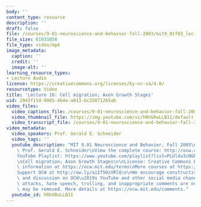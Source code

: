 ```yaml
---
body: ''
content_type: resource
description: ''
draft: false
file: /courses/9-01-neuroscience-and-behavior-fall-2003/mit9_01f03_lec16_360p_16_9.mp4
file_size: 61931058
file_type: video/mp4
image_metadata:
  caption: ''
  credit: ''
  image-alt: ''
learning_resource_types:
- Lecture Audio
license: https://creativecommons.org/licenses/by-nc-sa/4.0/
resourcetype: Video
title: 'Lecture 16: Cell migration; Axon Growth Stages'
uid: 2943f11d-9885-4b4e-a013-bc250712b5ab
video_files:
  video_captions_file: /courses/9-01-neuroscience-and-behavior-fall-2003/1weTrTDGkbP8Ox8X39R1EhrzJ_op1fqgk_transcript.webvtt
  video_thumbnail_file: https://img.youtube.com/vi/hRhGRuLLB1I/default.jpg
  video_transcript_file: /courses/9-01-neuroscience-and-behavior-fall-2003/1weTrTDGkbP8Ox8X39R1EhrzJ_op1fqgk_transcript.pdf
video_metadata:
  video_speakers: Prof. Gerald E. Schneider
  video_tags: ''
  youtube_description: "MIT 9.01 Neuroscience and Behavior, Fall 2003\nInstructor:\
    \ Prof. Gerald E. Schneider\nView the complete course: http://ocw.mit.edu/courses/brain-and-cognitive-sciences/9-01-neuroscience-and-behavior-fall-2003\n\
    YouTube Playlist: https://www.youtube.com/playlist?list=PLUl4u3cNGP63U7FmbKD9KClb-94dyPJim\n\
    \nCell migration; Axon Growth Stages\n\nLicense: Creative Commons BY-NC-SA\nMore\
    \ information at https://ocw.mit.edu/terms\nMore courses at https://ocw.mit.edu\n\
    Support OCW at http://ow.ly/a1If50zVRlQ\n\nWe encourage constructive comments\
    \ and discussion on OCW\u2019s YouTube and other social media channels. Personal\
    \ attacks, hate speech, trolling, and inappropriate comments are not allowed and\
    \ may be removed. More details at https://ocw.mit.edu/comments."
  youtube_id: hRhGRuLLB1I
---
```

